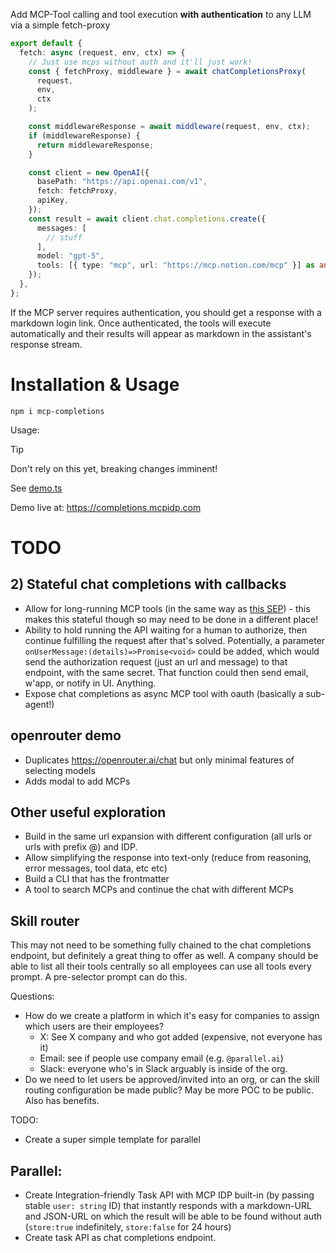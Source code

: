 Add MCP-Tool calling and tool execution **with authentication** to any LLM via a simple fetch-proxy

```ts
export default {
  fetch: async (request, env, ctx) => {
    // Just use mcps without auth and it'll just work!
    const { fetchProxy, middleware } = await chatCompletionsProxy(
      request,
      env,
      ctx
    );

    const middlewareResponse = await middleware(request, env, ctx);
    if (middlewareResponse) {
      return middlewareResponse;
    }

    const client = new OpenAI({
      basePath: "https://api.openai.com/v1",
      fetch: fetchProxy,
      apiKey,
    });
    const result = await client.chat.completions.create({
      messages: [
        // stuff
      ],
      model: "gpt-5",
      tools: [{ type: "mcp", url: "https://mcp.notion.com/mcp" }] as any,
    });
  },
};
```

If the MCP server requires authentication, you should get a response with a markdown login link. Once authenticated, the tools will execute automatically and their results will appear as markdown in the assistant's response stream.

# Installation & Usage

```
npm i mcp-completions
```

Usage:

> [!TIP]
> Don't rely on this yet, breaking changes imminent!

See [demo.ts](../mcp-completions-demo/demo.ts)

Demo live at: https://completions.mcpidp.com

# TODO

## 2) Stateful chat completions with callbacks

<!-- Valuable research/preparation for Parallel. Also needed to separate auth UI from model response. Separating UI from model response opens the door for CLIs, MCP QA Testing & Monitoring, MarkdownOps, and much more! -->

- Allow for long-running MCP tools (in the same way as [this SEP](https://github.com/modelcontextprotocol/modelcontextprotocol/issues/1391)) - this makes this stateful though so may need to be done in a different place!
- Ability to hold running the API waiting for a human to authorize, then continue fulfilling the request after that's solved. Potentially, a parameter `onUserMessage:(details)=>Promise<void>` could be added, which would send the authorization request (just an url and message) to that endpoint, with the same secret. That function could then send email, w'app, or notify in UI. Anything.
- Expose chat completions as async MCP tool with oauth (basically a sub-agent!)

## openrouter demo

- Duplicates https://openrouter.ai/chat but only minimal features of selecting models
- Adds modal to add MCPs

## Other useful exploration

- Build in the same url expansion with different configuration (all urls or urls with prefix @) and IDP.
- Allow simplifying the response into text-only (reduce from reasoning, error messages, tool data, etc etc)
- Build a CLI that has the frontmatter
- A tool to search MCPs and continue the chat with different MCPs

## Skill router

This may not need to be something fully chained to the chat completions endpoint, but definitely a great thing to offer as well. A company should be able to list all their tools centrally so all employees can use all tools every prompt. A pre-selector prompt can do this.

Questions:

- How do we create a platform in which it's easy for companies to assign which users are their employees?
  - X: See X company and who got added (expensive, not everyone has it)
  - Email: see if people use company email (e.g. `@parallel.ai`)
  - Slack: everyone who's in Slack arguably is inside of the org.
- Do we need to let users be approved/invited into an org, or can the skill routing configuration be made public? May be more POC to be public. Also has benefits.

TODO:

- Create a super simple template for parallel

## Parallel:

- Create Integration-friendly Task API with MCP IDP built-in (by passing stable `user: string` ID) that instantly responds with a markdown-URL and JSON-URL on which the result will be able to be found without auth (`store:true` indefinitely, `store:false` for 24 hours)
- Create task API as chat completions endpoint.

